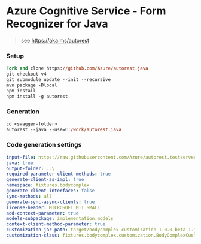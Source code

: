 # Azure Cognitive Service - Form Recognizer for Java

> see https://aka.ms/autorest

### Setup
```ps
Fork and clone https://github.com/Azure/autorest.java 
git checkout v4
git submodule update --init --recursive
mvn package -Dlocal
npm install
npm install -g autorest
```

### Generation
```ps
cd <swagger-folder>
autorest --java --use=C:/work/autorest.java
```

### Code generation settings
``` yaml
input-file: https://raw.githubusercontent.com/Azure/autorest.testserver/master/swagger/body-complex.json
java: true
output-folder: ..\
required-parameter-client-methods: true
generate-client-as-impl: true
namespace: fixtures.bodycomplex
generate-client-interfaces: false
sync-methods: all
generate-sync-async-clients: true
license-header: MICROSOFT_MIT_SMALL
add-context-parameter: true
models-subpackage: implementation.models
context-client-method-parameter: true
customization-jar-path: target/bodycomplex-customization-1.0.0-beta.1.jar
customization-class: fixtures.bodycomplex.customization.BodyComplexCustomization
```
